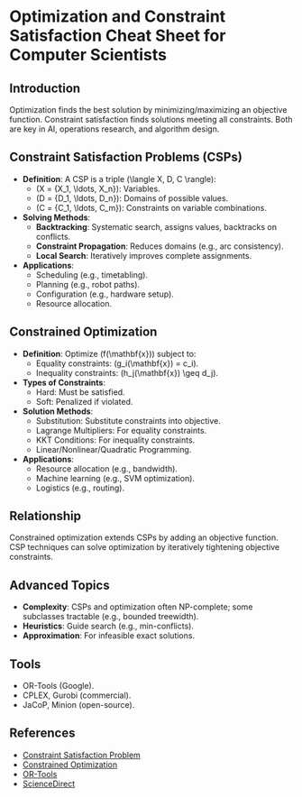 # Optimization and Constraint Satisfaction Cheat Sheet for Computer Scientists

## Introduction
Optimization finds the best solution by minimizing/maximizing an objective function. Constraint satisfaction finds solutions meeting all constraints. Both are key in AI, operations research, and algorithm design.

## Constraint Satisfaction Problems (CSPs)
- **Definition**: A CSP is a triple \(\langle X, D, C \rangle\):
  - \(X = \{X_1, \ldots, X_n\}\): Variables.
  - \(D = \{D_1, \ldots, D_n\}\): Domains of possible values.
  - \(C = \{C_1, \ldots, C_m\}\): Constraints on variable combinations.
- **Solving Methods**:
  - **Backtracking**: Systematic search, assigns values, backtracks on conflicts.
  - **Constraint Propagation**: Reduces domains (e.g., arc consistency).
  - **Local Search**: Iteratively improves complete assignments.
- **Applications**:
  - Scheduling (e.g., timetabling).
  - Planning (e.g., robot paths).
  - Configuration (e.g., hardware setup).
  - Resource allocation.

## Constrained Optimization
- **Definition**: Optimize \(f(\mathbf{x})\) subject to:
  - Equality constraints: \(g_i(\mathbf{x}) = c_i\).
  - Inequality constraints: \(h_j(\mathbf{x}) \geq d_j\).
- **Types of Constraints**:
  - Hard: Must be satisfied.
  - Soft: Penalized if violated.
- **Solution Methods**:
  - Substitution: Substitute constraints into objective.
  - Lagrange Multipliers: For equality constraints.
  - KKT Conditions: For inequality constraints.
  - Linear/Nonlinear/Quadratic Programming.
- **Applications**:
  - Resource allocation (e.g., bandwidth).
  - Machine learning (e.g., SVM optimization).
  - Logistics (e.g., routing).

## Relationship
Constrained optimization extends CSPs by adding an objective function. CSP techniques can solve optimization by iteratively tightening objective constraints.

## Advanced Topics
- **Complexity**: CSPs and optimization often NP-complete; some subclasses tractable (e.g., bounded treewidth).
- **Heuristics**: Guide search (e.g., min-conflicts).
- **Approximation**: For infeasible exact solutions.

## Tools
- OR-Tools (Google).
- CPLEX, Gurobi (commercial).
- JaCoP, Minion (open-source).

## References
- [Constraint Satisfaction Problem](https://en.wikipedia.org/wiki/Constraint_satisfaction_problem)
- [Constrained Optimization](https://en.wikipedia.org/wiki/Constrained_optimization)
- [OR-Tools](https://developers.google.com/optimization/cp)
- [ScienceDirect](https://www.sciencedirect.com/science/article/abs/pii/S0377221798003646)